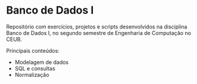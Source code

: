 # Banco de Dados I

Repositório com exercícios, projetos e scripts desenvolvidos na disciplina Banco de Dados I, no segundo semestre de Engenharia de Computação no CEUB.

Principais conteúdos:
- Modelagem de dados
- SQL e consultas
- Normalização
